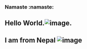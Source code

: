 ### Namaste :namaste:
## Hello World.![image](https://user-images.githubusercontent.com/24466959/203549521-ab2ab4b3-2182-46ed-9f6d-13bd26aaa34e.png). 
## I am from Nepal ![image](https://github.com/Rononoa13/try/blob/main/nepal.gif?raw=true)

<!--
**Rononoa13/rononoa13** is a ✨ _special_ ✨ repository because its `README.md` (this file) appears on your GitHub profile.

Here are some ideas to get you started:

- 🔭 I’m currently working on ...
- 🌱 I’m currently learning ...
- 👯 I’m looking to collaborate on ...
- 🤔 I’m looking for help with ...
- 💬 Ask me about ...
- 📫 How to reach me: ...
- 😄 Pronouns: ...
- ⚡ Fun fact: ...
-->
